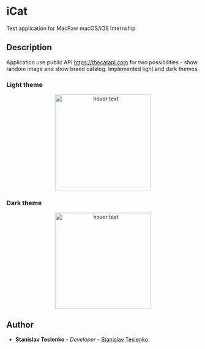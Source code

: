 # iCat
Test application for MacPaw macOS/iOS Internship

## Description
Application use public API https://thecatapi.com for two possibilities - show random image and show breed catalog.
Implemented light and dark themes.

### Light theme
<p align="center">
  <img src="https://user-images.githubusercontent.com/49919277/82683155-28dfcf00-9c59-11ea-8b5f-813fddcce15f.gif" width="250" title="hover text">
</p>

### Dark theme
<p align="center">
  <img src="https://user-images.githubusercontent.com/49919277/82683692-1914ba80-9c5a-11ea-9437-d2bff2d1605f.gif" width="250" title="hover text">
</p>




## Author
* **Stanislav Teslenko** - *Developer* - [Stanislav Teslenko](https://github.com/StanislavTeslenko)
